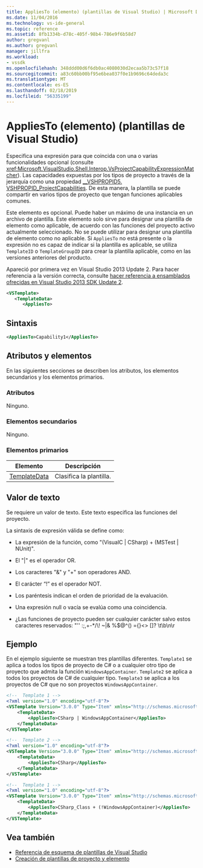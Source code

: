 ```yaml
---
title: AppliesTo (elemento) (plantillas de Visual Studio) | Microsoft Docs
ms.date: 11/04/2016
ms.technology: vs-ide-general
ms.topic: reference
ms.assetid: 8fb1334b-d78c-405f-98b4-786e9f6b58d7
author: gregvanl
ms.author: gregvanl
manager: jillfra
ms.workload:
- vssdk
ms.openlocfilehash: 348ddd00d6f6db0ac4080030d2ecaa5b73c57f18
ms.sourcegitcommit: a83c60bb00bf95e6bea037f0e1b9696c64deda3c
ms.translationtype: MT
ms.contentlocale: es-ES
ms.lasthandoff: 02/18/2019
ms.locfileid: "56335199"
---
```

# <a name="appliesto-element-visual-studio-templates"></a>AppliesTo (elemento) (plantillas de Visual Studio)

Especifica una expresión para que coincida con una o varias funcionalidades opcional (consulte <xref:Microsoft.VisualStudio.Shell.Interop.VsProjectCapabilityExpressionMatcher>). Las capacidades expuestas por los tipos de proyecto a través de la jerarquía como una propiedad [__VSHPROPID5. VSHPROPID_ProjectCapabilities](<xref:Microsoft.VisualStudio.Shell.Interop.__VSHPROPID5.VSHPROPID_ProjectCapabilities>). De esta manera, la plantilla se puede compartir en varios tipos de proyecto que tengan funciones aplicables comunes.

Este elemento es opcional. Puede haber un máximo de una instancia en un archivo de plantilla. Este elemento solo sirve para designar una plantilla de elemento como aplicable, de acuerdo con las funciones del proyecto activo actualmente seleccionado. No se puede utilizar para designar una plantilla de elemento como no aplicable. Si `AppliesTo` no está presente o la expresión no es capaz de indicar si la plantilla es aplicable, se utiliza `TemplateID` o `TemplateGroupID` para crear la plantilla aplicable, como en las versiones anteriores del producto.

Apareció por primera vez en Visual Studio 2013 Update 2. Para hacer referencia a la versión correcta, consulte [hacer referencia a ensamblados ofrecidas en Visual Studio 2013 SDK Update 2](/previous-versions/dn632168(v=vs.120)).

```xml
<VSTemplate>
   <TemplateData>
      <AppliesTo>
```

## <a name="syntax"></a>Sintaxis

```xml
<AppliesTo>Capability1</AppliesTo>
```

## <a name="attributes-and-elements"></a>Atributos y elementos

En las siguientes secciones se describen los atributos, los elementos secundarios y los elementos primarios.

### <a name="attributes"></a>Atributos

Ninguno.

### <a name="child-elements"></a>Elementos secundarios

Ninguno.

### <a name="parent-elements"></a>Elementos primarios

|Elemento|Descripción|
|-------------|-----------------|
|[TemplateData](../extensibility/templatedata-element-visual-studio-templates.md)|Clasifica la plantilla.|

## <a name="text-value"></a>Valor de texto

Se requiere un valor de texto. Este texto especifica las funciones del proyecto.

La sintaxis de expresión válida se define como:

-   La expresión de la función, como "(VisualC &#124; CSharp) + (MSTest &#124; NUnit)".

-   El "&#124;" es el operador OR.

-   Los caracteres "&" y "+" son operadores AND.

-   El carácter “!” es el operador NOT.

-   Los paréntesis indican el orden de prioridad de la evaluación.

-   Una expresión null o vacía se evalúa como una coincidencia.

-   ¿Las funciones de proyecto pueden ser cualquier carácter salvo estos caracteres reservados: "'' :;,+-*/\\! ~&#124;& %$@^() ={}<> []? \t\b\n\r

## <a name="example"></a>Ejemplo

En el ejemplo siguiente se muestran tres plantillas diferentes. `Template1` se aplica a todos los tipos de proyecto de C# o a cualquier otro tipo de proyecto que admita la función `WindowsAppContainer`. `Template2` se aplica a todos los proyectos de C# de cualquier tipo. `Template3` se aplica a los proyectos de C# que no son proyectos `WindowsAppContainer`.

```xml
<!--  Template 1 -->
<?xml version="1.0" encoding="utf-8"?>
<VSTemplate Version="3.0.0" Type="Item" xmlns="http://schemas.microsoft.com/developer/vstemplate/2005" xmlns:xsi="http://www.w3.org/2001/XMLSchema-instance" xsi:schemaLocation="http://schemas.microsoft.com/developer/vstemplate/2005">
    <TemplateData>
        <AppliesTo>CSharp | WindowsAppContainer</AppliesTo>
    </TemplateData>
</VSTemplate>

<!--  Template 2 -->
<?xml version="1.0" encoding="utf-8"?>
<VSTemplate Version="3.0.0" Type="Item" xmlns="http://schemas.microsoft.com/developer/vstemplate/2005" xmlns:xsi="http://www.w3.org/2001/XMLSchema-instance" xsi:schemaLocation="http://schemas.microsoft.com/developer/vstemplate/2005">
    <TemplateData>
        <AppliesTo>CSharp</AppliesTo>
    </TemplateData>
</VSTemplate>

<!--  Template 1 -->
<?xml version="1.0" encoding="utf-8"?>
<VSTemplate Version="3.0.0" Type="Item" xmlns="http://schemas.microsoft.com/developer/vstemplate/2005" xmlns:xsi="http://www.w3.org/2001/XMLSchema-instance" xsi:schemaLocation="http://schemas.microsoft.com/developer/vstemplate/2005">
    <TemplateData>
        <AppliesTo>CSharp_Class + (!WindowsAppContainer)</AppliesTo>
    </TemplateData>
</VSTemplate>
```

## <a name="see-also"></a>Vea también

- [Referencia de esquema de plantillas de Visual Studio](../extensibility/visual-studio-template-schema-reference.md)
- [Creación de plantillas de proyecto y elemento](../ide/creating-project-and-item-templates.md)